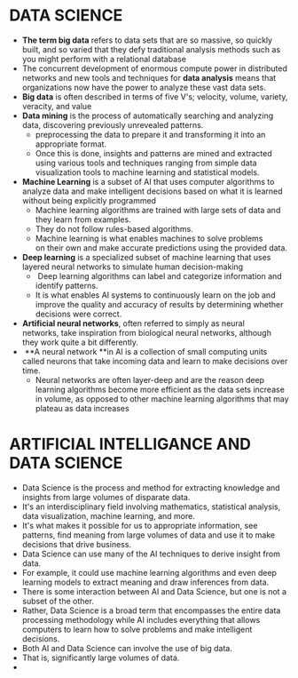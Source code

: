 # DATA SCIENCE
- **The term big data** refers to data sets that are so massive, so quickly built, and so varied that they defy traditional analysis methods such as you might perform with a relational database
- The concurrent development of enormous compute power in distributed networks and new tools and techniques for **data analysis** means that organizations now have the power to analyze these vast data sets.
- **Big data** is often described in terms of five V's; velocity, volume, variety, veracity, and value
- **Data mining** is the process of automatically searching and analyzing data, discovering previously unrevealed patterns.
  -  preprocessing the data to prepare it and transforming it into an appropriate format.
  -  Once this is done, insights and patterns are mined and extracted using various tools and techniques ranging from simple data visualization tools to machine learning and statistical models.
- **Machine Learning** is a subset of AI that uses computer algorithms to analyze data and make intelligent decisions based on what it is learned without being explicitly programmed
  - Machine learning algorithms are trained with large sets of data and they learn from examples.
  - They do not follow rules-based algorithms.
  - Machine learning is what enables machines to solve problems on their own and make accurate predictions using the provided data.
- **Deep learning** is a specialized subset of machine learning that uses layered neural networks to simulate human decision-making
  -  Deep learning algorithms can label and categorize information and identify patterns.
  - It is what enables AI systems to continuously learn on the job and improve the quality and accuracy of results by determining whether decisions were correct.
- **Artificial neural networks**, often referred to simply as neural networks, take inspiration from biological neural networks, although they work quite a bit differently.
-  **A neural network **in AI is a collection of small computing units called neurons that take incoming data and learn to make decisions over time.
  - Neural networks are often layer-deep and are the reason deep learning algorithms become more efficient as the data sets increase in volume, as opposed to other machine learning algorithms that may plateau as data increases

# ARTIFICIAL INTELLIGANCE AND DATA SCIENCE
- Data Science is the process and method for extracting knowledge and insights from large volumes of disparate data.
- It's an interdisciplinary field involving mathematics, statistical analysis, data visualization, machine learning, and more.
- It's what makes it possible for us to appropriate information, see patterns, find meaning from large volumes of data and use it to make decisions that drive business.
- Data Science can use many of the AI techniques to derive insight from data.
- For example, it could use machine learning algorithms and even deep learning models to extract meaning and draw inferences from data.
- There is some interaction between AI and Data Science, but one is not a subset of the other.
- Rather, Data Science is a broad term that encompasses the entire data processing methodology while AI includes everything that allows computers to learn how to solve problems and make intelligent decisions.
- Both AI and Data Science can involve the use of big data.
- That is, significantly large volumes of data.
- 



